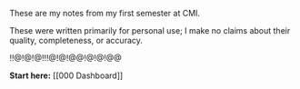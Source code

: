 These are my notes from my first semester at CMI. 

These were written primarily for personal use; I make no claims about their quality, completeness, or accuracy.

!!@!@!@!!!@!@!@@!@!@!@@

**Start here:**
[[000 Dashboard]]
